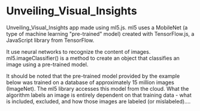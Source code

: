 # Unveiling_Visual_Insights



Unveiling_Visual_Insights app made using ml5.js. ml5 uses a MobileNet (a type of machine learning "pre-trained" model) created with TensorFlow.js, a JavaScript library from TensorFlow.

It use neural networks to recognize the content of images. ml5.imageClassifier() is a method to create an object that classifies an image using a pre-trained model.

It should be noted that the pre-trained model provided by the example below was trained on a database of approximately 15 million images (ImageNet). The ml5 library accesses this model from the cloud. What the algorithm labels an image is entirely dependent on that training data - what is included, excluded, and how those images are labeled (or mislabeled)....
